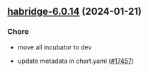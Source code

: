 

## [habridge-6.0.14](https://github.com/truecharts/charts/compare/habridge-6.0.13...habridge-6.0.14) (2024-01-21)

### Chore



- move all incubator to dev

- update metadata in chart.yaml ([#17457](https://github.com/truecharts/charts/issues/17457))
